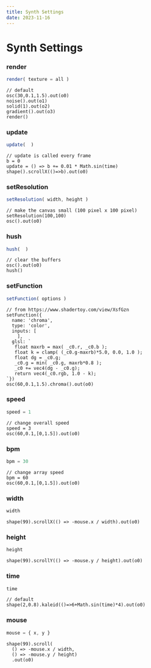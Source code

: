 ```yaml
---
title: Synth Settings
date: 2023-11-16
---
```

# Synth Settings

### render
```javascript
render( texture = all )
```
```hydra
// default
osc(30,0.1,1.5).out(o0)
noise().out(o1)
solid(1).out(o2)
gradient().out(o3)
render()
```

### update
```javascript
update(  )
```
```hydra
// update is called every frame
b = 0
update = () => b += 0.01 * Math.sin(time)
shape().scrollX(()=>b).out(o0)
```

### setResolution
```javascript
setResolution( width, height )
```
```hydra
// make the canvas small (100 pixel x 100 pixel)
setResolution(100,100)
osc().out(o0)
```

### hush
```javascript
hush(  )
```
```hydra
// clear the buffers
osc().out(o0)
hush()
```

### setFunction
```javascript
setFunction( options )
```
```hydra
// from https://www.shadertoy.com/view/XsfGzn
setFunction({
  name: 'chroma',
  type: 'color',
  inputs: [
    ],
  glsl: `
   float maxrb = max( _c0.r, _c0.b );
   float k = clamp( (_c0.g-maxrb)*5.0, 0.0, 1.0 );
   float dg = _c0.g; 
   _c0.g = min( _c0.g, maxrb*0.8 ); 
   _c0 += vec4(dg - _c0.g);
   return vec4(_c0.rgb, 1.0 - k);
`})
osc(60,0.1,1.5).chroma().out(o0)
```

### speed
```javascript
speed = 1
```
```hydra
// change overall speed
speed = 3
osc(60,0.1,[0,1.5]).out(o0)
```

### bpm
```javascript
bpm = 30
```
```hydra
// change array speed
bpm = 60
osc(60,0.1,[0,1.5]).out(o0)
```

### width
```javascript
width
```
```hydra
shape(99).scrollX(() => -mouse.x / width).out(o0)
```

### height
```javascript
height
```
```hydra
shape(99).scrollY(() => -mouse.y / height).out(o0)
```

### time
```javascript
time
```
```hydra
// default
shape(2,0.8).kaleid(()=>6+Math.sin(time)*4).out(o0)
```

### mouse
```javascript
mouse = { x, y }
```
```hydra
shape(99).scroll(
  () => -mouse.x / width,
  () => -mouse.y / height)
  .out(o0)
```

